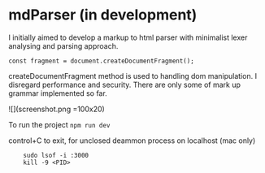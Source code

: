 # mdParser (in development)

I initially aimed to develop a markup to html parser with minimalist lexer analysing and parsing approach.

`const fragment = document.createDocumentFragment();`

createDocumentFragment method is used to handling dom manipulation. I disregard performance and security. There are only some of mark up grammar implemented so far.

![](screenshot.png =100x20)

To run the project
`npm run dev`

control+C to exit,
for unclosed deammon process on localhost (mac only)

```console
    sudo lsof -i :3000
    kill -9 <PID>
```
